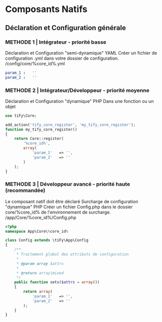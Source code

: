 # Composants Natifs

## Déclaration et Configuration générale

### METHODE 1 | Intégrateur - priorité basse

Déclaration et Configuration "semi-dynamique" YAML 
Créer un fichier de configuration .yml dans votre dossier de configuration.
/config/core/%core_id%.yml

```yml
param_1 :   ''
param_2 :   ''
```

### METHODE 2 | Intégrateur/Développeur - priorité moyenne

Déclaration et Configuration "dynamique" PHP 
Dans une fonction ou un objet

```php
use tiFy\Core;

add_action('tify_core_register', 'my_tify_core_register');
function my_tify_core_register()
{
    return Core::register(
        '%core_id%',
        array(
            'param_1'   => '',
            'param_2'   => ''
        )
    );
}
```

### METHODE 3 | Développeur avancé - priorité haute (recommandée)

Le composant natif doit être déclaré
Surcharge de configuration "dynamique" PHP
Créer un fichier Config.php dans le dossier core/%core_id% de l'environnement de surcharge.
/app/Core/%core_id%/Config.php

```php
<?php
namespace App\Core\%core_id%

class Config extends \tiFy\App\Config
{
    /**
     * Traitement global des attributs de configuration
     * 
     * @param array $attrs
     * 
     * @return array|mixed
     */
    public function sets($attrs = array())
    {
        return array(
            'param_1'   => '',
            'param_2'   => ''
        );
    }
}
```
